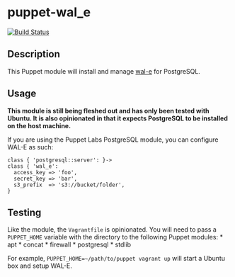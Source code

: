 # puppet-wal_e

[![Build Status](https://travis-ci.org/justindowning/puppet-wal_e.png)](https://travis-ci.org/justindowning/puppet-wal_e)

## Description

This Puppet module will install and manage [wal-e](https://github.com/wal-e/wal-e) for PostgreSQL.

## Usage

**This module is still being fleshed out and has only been tested with Ubuntu. It is also opinionated in that it expects PostgreSQL to be installed on the host machine.**

If you are using the Puppet Labs PostgreSQL module, you can configure WAL-E as such:

    class { 'postgresql::server': }->
    class { 'wal_e':
      access_key => 'foo',
      secret_key => 'bar',
      s3_prefix  => 's3://bucket/folder',
    }

## Testing

Like the module, the `Vagrantfile` is opinionated. You will need to pass a `PUPPET_HOME` variable with the directory to the following Puppet modules:
    * apt
    * concat
    * firewall
    * postgresql
    * stdlib

For example, `PUPPET_HOME=~/path/to/puppet vagrant up` will start a Ubuntu box and setup WAL-E.
